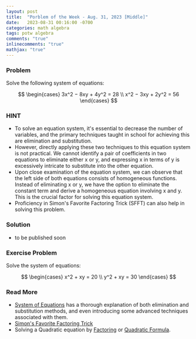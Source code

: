 ```yaml
---
layout: post
title:  "Porblem of the Week - Aug. 31, 2023 [Middle]"
date:   2023-08-31 00:16:00 -0700
categories: math algebra
tags: potw algebra
comments: "true"
inlinecomments: "true"
mathjax: "true"
---
```

### Problem
Solve the following system of equations:

$$
\begin{cases}
  3x^2 − 8xy + 4y^2 = 28 \\
  x^2 − 3xy + 2y^2 = 56
\end{cases}
$$

### HINT
- To solve an equation system, it's essential to decrease the number of variables, and the primary techniques taught in school for achieving this are elimination and substitution. 
- However, directly applying these two techniques to this equation system is not practical. We cannot identify a pair of coefficients in two equations to eliminate either x or y, and expressing x in terms of y is excessively intricate to substitute into the other equation. 
- Upon close examination of the equation system, we can observe that the left side of both equations consists of homogeneous functions. Instead of eliminating x or y, we have the option to eliminate the constant term and derive a homogeneous equation involving x and y. This is the crucial factor for solving this equation system. 
- Proficiency in Simon's Favorite Factoring Trick (SFFT) can also help in solving this problem.

### Solution 
- to be published soon
  
### Exercise Problem
Solve the system of equations:

$$
\begin{cases}
  x^2 + xy = 20 \\
  y^2 + xy = 30
\end{cases}
$$

### Read More
- [System of Equations](https://artofproblemsolving.com/wiki/index.php/System_of_equations#Clever_Substitution) has a thorough explanation of both elimination and substitution methods, and even introducing some advanced techniques associated with them.
- [Simon's Favorite Factoring Trick](https://artofproblemsolving.com/wiki/index.php/Simon%27s_Favorite_Factoring_Trick)
- Solving a Quadratic equation by [Factoring](https://artofproblemsolving.com/wiki/index.php/Quadratic_equation) or [Quadratic Formula](https://artofproblemsolving.com/wiki/index.php/Quadratic_Formula).
